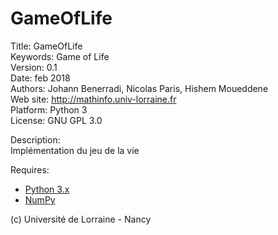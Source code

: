 # GameOfLife

Title: GameOfLife  
Keywords: Game of Life  
Version: 0.1  
Date: feb 2018  
Authors: Johann Benerradi, Nicolas Paris, Hishem Moueddene  
Web site: <http://mathinfo.univ-lorraine.fr>  
Platform: Python 3  
License: GNU GPL 3.0  


Description:  
Implémentation du jeu de la vie  


Requires:  
  - [Python 3.x](https://www.python.org/download/releases/3.0/)
  - [NumPy](http://www.numpy.org/)  


(c) Université de Lorraine - Nancy  
